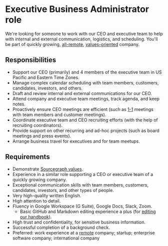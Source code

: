 # Executive Business Administrator role

We're looking for someone to work with our CEO and executive team to help with internal and external communication, logistics, and scheduling. You'll be part of quickly growing, [all-remote](../../company/remote/index.md), [values-oriented](../../company/values.md) company.

## Responsibilities

- Support our CEO (primarily) and 4 members of the executive team in US Pacific and Eastern Time Zones.
- Manage complex calendar scheduling with team members, customers, candidates, investors, and others.
- Draft and review internal and external communications for our CEO.
- Attend company and executive team meetings, track agenda, and keep notes.
- Proactively ensure CEO meetings are efficient (such as [1-1](../leadership/1-1.md) meetings with team members and customer meetings).
- Coordinate executive team and CEO recruiting efforts (with the help of recruiting coordinators).
- Provide support on other recurring and ad-hoc projects (such as board meetings and press events).
- Arrange business travel for executives and for team meetups.

## Requirements

- Demonstrate [Sourcegraph values](../../company/values.md).
- Experience in a similar role supporting a CEO or executive team of a quickly growing company.
- Exceptional communication skills with team members, customers, candidates, investors, and other types of people.
- Very high-quality written English.
- High attention to detail.
- Fluency in Google Workspace (G Suite), Google Docs, Slack, Zoom.
  - Basic GitHub and Markdown editing experience a plus (for [editing our handbook](../index.md)).
- High trust and confidentiality, for sensitive business information.
- Successful completion of a background check.
- Preferred: work experience at a [remote](../../company/remote/index.md) company; startup; enterprise software company; international company
